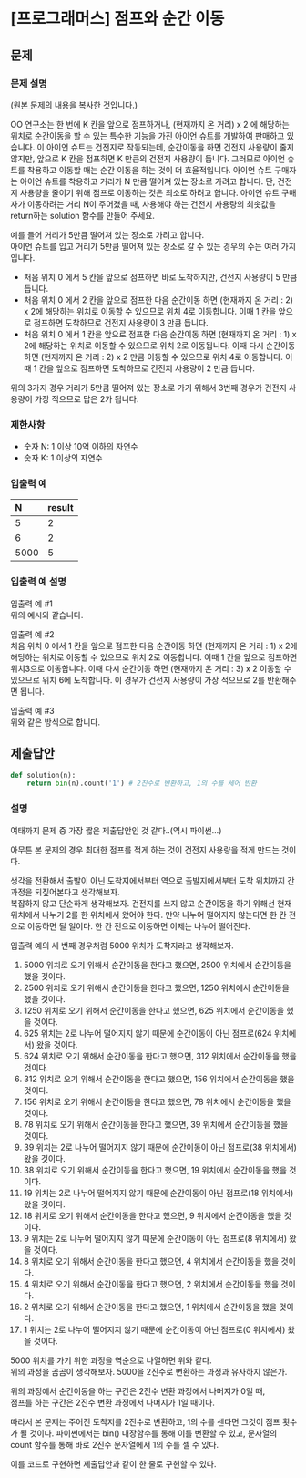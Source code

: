 # [프로그래머스] 점프와 순간 이동
## 문제
### 문제 설명
([원본 문제](https://programmers.co.kr/learn/courses/30/lessons/12980)의 내용을 복사한 것입니다.)

OO 연구소는 한 번에 K 칸을 앞으로 점프하거나, (현재까지 온 거리) x 2 에 해당하는 위치로 순간이동을 할 수 있는 특수한 기능을 가진 아이언 슈트를 개발하여 판매하고 있습니다. 이 아이언 슈트는 건전지로 작동되는데, 순간이동을 하면 건전지 사용량이 줄지 않지만, 앞으로 K 칸을 점프하면 K 만큼의 건전지 사용량이 듭니다. 그러므로 아이언 슈트를 착용하고 이동할 때는 순간 이동을 하는 것이 더 효율적입니다. 아이언 슈트 구매자는 아이언 슈트를 착용하고 거리가 N 만큼 떨어져 있는 장소로 가려고 합니다. 단, 건전지 사용량을 줄이기 위해 점프로 이동하는 것은 최소로 하려고 합니다. 아이언 슈트 구매자가 이동하려는 거리 N이 주어졌을 때, 사용해야 하는 건전지 사용량의 최솟값을 return하는 solution 함수를 만들어 주세요.

예를 들어 거리가 5만큼 떨어져 있는 장소로 가려고 합니다.  
아이언 슈트를 입고 거리가 5만큼 떨어져 있는 장소로 갈 수 있는 경우의 수는 여러 가지입니다.

* 처음 위치 0 에서 5 칸을 앞으로 점프하면 바로 도착하지만, 건전지 사용량이 5 만큼 듭니다.
* 처음 위치 0 에서 2 칸을 앞으로 점프한 다음 순간이동 하면 (현재까지 온 거리 : 2) x 2에 해당하는 위치로 이동할 수 있으므로 위치 4로 이동합니다. 이때 1 칸을 앞으로 점프하면 도착하므로 건전지 사용량이 3 만큼 듭니다.
* 처음 위치 0 에서 1 칸을 앞으로 점프한 다음 순간이동 하면 (현재까지 온 거리 : 1) x 2에 해당하는 위치로 이동할 수 있으므로 위치 2로 이동됩니다. 이때 다시 순간이동 하면 (현재까지 온 거리 : 2) x 2 만큼 이동할 수 있으므로 위치 4로 이동합니다. 이때 1 칸을 앞으로 점프하면 도착하므로 건전지 사용량이 2 만큼 듭니다.

위의 3가지 경우 거리가 5만큼 떨어져 있는 장소로 가기 위해서 3번째 경우가 건전지 사용량이 가장 적으므로 답은 2가 됩니다.

### 제한사항
* 숫자 N: 1 이상 10억 이하의 자연수
* 숫자 K: 1 이상의 자연수

### 입출력 예
|N|result|
|:---|:---|
|5|2|
|6|2|
|5000|5|

### 입출력 예 설명
입출력 예 #1  
위의 예시와 같습니다.

입출력 예 #2  
처음 위치 0 에서 1 칸을 앞으로 점프한 다음 순간이동 하면 (현재까지 온 거리 : 1) x 2에 해당하는 위치로 이동할 수 있으므로 위치 2로 이동합니다. 이때 1 칸을 앞으로 점프하면 위치3으로 이동합니다. 이때 다시 순간이동 하면 (현재까지 온 거리 : 3) x 2 이동할 수 있으므로 위치 6에 도착합니다. 이 경우가 건전지 사용량이 가장 적으므로 2를 반환해주면 됩니다.

입출력 예 #3  
위와 같은 방식으로 합니다.

## 제출답안
```python
def solution(n):
    return bin(n).count('1') # 2진수로 변환하고, 1의 수를 세어 반환
```
### 설명
여태까지 문제 중 가장 짧은 제출답안인 것 같다..(역시 파이썬...)

아무튼 본 문제의 경우 최대한 점프를 적게 하는 것이 건전지 사용량을 적게 만드는 것이다.

생각을 전환해서 출발이 아닌 도착지에서부터 역으로 출발지에서부터 도착 위치까지 간 과정을 되짚어본다고 생각해보자.  
복잡하지 않고 단순하게 생각해보자. 건전지를 쓰지 않고 순간이동을 하기 위해선 현재 위치에서 나누기 2를 한 위치에서 왔어야 한다. 만약 나누어 떨어지지 않는다면 한 칸 전으로 이동하면 될 일이다. 
한 칸 전으로 이동하면 이제는 나누어 떨어진다.

입출력 예의 세 번째 경우처럼 5000 위치가 도착지라고 생각해보자.

1. 5000 위치로 오기 위해서 순간이동을 한다고 했으면, 2500 위치에서 순간이동을 했을 것이다.
2. 2500 위치로 오기 위해서 순간이동을 한다고 했으면, 1250 위치에서 순간이동을 했을 것이다.
3. 1250 위치로 오기 위해서 순간이동을 한다고 했으면, 625 위치에서 순간이동을 했을 것이다.
4. 625 위치는 2로 나누어 떨어지지 않기 때문에 순간이동이 아닌 점프로(624 위치에서) 왔을 것이다.
5. 624 위치로 오기 위해서 순간이동을 한다고 했으면, 312 위치에서 순간이동을 했을 것이다.
6. 312 위치로 오기 위해서 순간이동을 한다고 했으면, 156 위치에서 순간이동을 했을 것이다.
7. 156 위치로 오기 위해서 순간이동을 한다고 했으면, 78 위치에서 순간이동을 했을 것이다.
8. 78 위치로 오기 위해서 순간이동을 한다고 했으면, 39 위치에서 순간이동을 했을 것이다.
9. 39 위치는 2로 나누어 떨어지지 않기 때문에 순간이동이 아닌 점프로(38 위치에서) 왔을 것이다.
10. 38 위치로 오기 위해서 순간이동을 한다고 했으면, 19 위치에서 순간이동을 했을 것이다.
11. 19 위치는 2로 나누어 떨어지지 않기 때문에 순간이동이 아닌 점프로(18 위치에서) 왔을 것이다.
12. 18 위치로 오기 위해서 순간이동을 한다고 했으면, 9 위치에서 순간이동을 했을 것이다.
13. 9 위치는 2로 나누어 떨어지지 않기 때문에 순간이동이 아닌 점프로(8 위치에서) 왔을 것이다.
14. 8 위치로 오기 위해서 순간이동을 한다고 했으면, 4 위치에서 순간이동을 했을 것이다.
15. 4 위치로 오기 위해서 순간이동을 한다고 했으면, 2 위치에서 순간이동을 했을 것이다.
16. 2 위치로 오기 위해서 순간이동을 한다고 했으면, 1 위치에서 순간이동을 했을 것이다.
17. 1 위치는 2로 나누어 떨어지지 않기 때문에 순간이동이 아닌 점프로(0 위치에서) 왔을 것이다.

5000 위치를 가기 위한 과정을 역순으로 나열하면 위와 같다.  
위의 과정을 곰곰이 생각해보자. 5000을 2진수로 변환하는 과정과 유사하지 않은가.

위의 과정에서 순간이동을 하는 구간은 2진수 변환 과정에서 나머지가 0일 때,  
점프를 하는 구간은 2진수 변환 과정에서 나머지가 1일 때이다.

따라서 본 문제는 주어진 도착지를 2진수로 변환하고, 1의 수를 센다면 그것이 점프 횟수가 될 것이다.
파이썬에서는 bin() 내장함수를 통해 이를 변환할 수 있고, 문자열의 count 함수를 통해 바로 2진수 문자열에서 1의 수를 셀 수 있다.

이를 코드로 구현하면 제출답안과 같이 한 줄로 구현할 수 있다.
